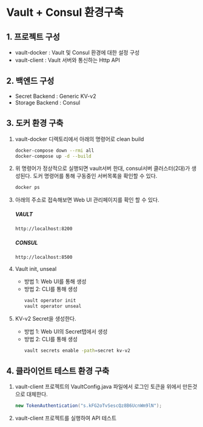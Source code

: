 # Vault + Consul 환경구축

## 1. 프로젝트 구성
- vault-docker : Vault 및 Consul 환경에 대한 설정 구성
- vault-client : Vault 서버와 통신하는 Http API

## 2. 백엔드 구성

- Secret Backend : Generic KV-v2
- Storage Backend : Consul

## 3. 도커 환경 구축

1. vault-docker 디렉토리에서 아래의 명령어로 clean build
   ``` bash
   docker-compose down --rmi all
   docker-compose up -d --build
   ```

2. 위 명령어가 정상적으로 실행되면 vault서버 한대, consul서버 클러스터(2대)가 생성된다.
   도커 명령어를 통해 구동중인 서버목록을 확인할 수 있다.
   ``` bash
   docker ps
   ```

3. 아래의 주소로 접속해보면 Web UI 관리페이지를 확인 할 수 있다.
   
   ##### VAULT
   ``` bash
   http://localhost:8200
   ```

   ##### CONSUL
   ``` bash
   http://localhost:8500
   ````
4. Vault init, unseal
   - 방법 1: Web UI를 통해 생성
   - 방법 2: CLI를 통해 생성
        ``` bash
        vault operator init
        vault operator unseal
        ```
5. KV-v2 Secret을 생성한다.
   - 방법 1: Web UI의 Secret탭에서 생성
   - 방법 2: CLI를 통해 생성
        ``` bash
        vault secrets enable -path=secret kv-v2
        ```

## 4. 클라이언트 테스트 환경 구축

1. vault-client 프로젝트의 VaultConfig.java 파일에서 로그인 토큰을 위에서 만든것으로 대체한다.
   ``` java
   new TokenAuthentication("s.kFG2oTvSescQz8B6UcnWm9lN");
   ```
2. vault-client 프로젝트를 실행하여 API 테스트

